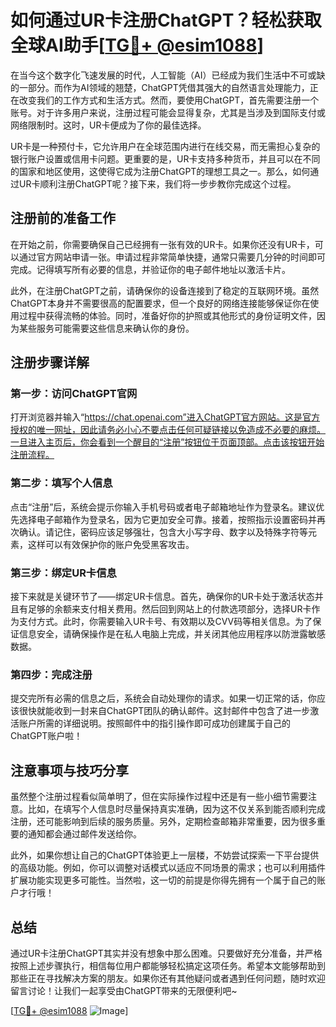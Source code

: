 # 如何通过UR卡注册ChatGPT？轻松获取全球AI助手[[TG💪+ @esim1088](https://t.me/s/esim1088)]

在当今这个数字化飞速发展的时代，人工智能（AI）已经成为我们生活中不可或缺的一部分。而作为AI领域的翘楚，ChatGPT凭借其强大的自然语言处理能力，正在改变我们的工作方式和生活方式。然而，要使用ChatGPT，首先需要注册一个账号。对于许多用户来说，注册过程可能会显得复杂，尤其是当涉及到国际支付或网络限制时。这时，UR卡便成为了你的最佳选择。

UR卡是一种预付卡，它允许用户在全球范围内进行在线交易，而无需担心复杂的银行账户设置或信用卡问题。更重要的是，UR卡支持多种货币，并且可以在不同的国家和地区使用，这使得它成为注册ChatGPT的理想工具之一。那么，如何通过UR卡顺利注册ChatGPT呢？接下来，我们将一步步教你完成这个过程。

## 注册前的准备工作

在开始之前，你需要确保自己已经拥有一张有效的UR卡。如果你还没有UR卡，可以通过官方网站申请一张。申请过程非常简单快捷，通常只需要几分钟的时间即可完成。记得填写所有必要的信息，并验证你的电子邮件地址以激活卡片。

此外，在注册ChatGPT之前，请确保你的设备连接到了稳定的互联网环境。虽然ChatGPT本身并不需要很高的配置要求，但一个良好的网络连接能够保证你在使用过程中获得流畅的体验。同时，准备好你的护照或其他形式的身份证明文件，因为某些服务可能需要这些信息来确认你的身份。

## 注册步骤详解

### 第一步：访问ChatGPT官网

打开浏览器并输入“https://chat.openai.com”进入ChatGPT官方网站。这是官方授权的唯一网址，因此请务必小心不要点击任何可疑链接以免造成不必要的麻烦。一旦进入主页后，你会看到一个醒目的“注册”按钮位于页面顶部。点击该按钮开始注册流程。

### 第二步：填写个人信息

点击“注册”后，系统会提示你输入手机号码或者电子邮箱地址作为登录名。建议优先选择电子邮箱作为登录名，因为它更加安全可靠。接着，按照指示设置密码并再次确认。请记住，密码应该足够强壮，包含大小写字母、数字以及特殊字符等元素，这样可以有效保护你的账户免受黑客攻击。

### 第三步：绑定UR卡信息

接下来就是关键环节了——绑定UR卡信息。首先，确保你的UR卡处于激活状态并且有足够的余额来支付相关费用。然后回到网站上的付款选项部分，选择UR卡作为支付方式。此时，你需要输入UR卡号、有效期以及CVV码等相关信息。为了保证信息安全，请确保操作是在私人电脑上完成，并关闭其他应用程序以防泄露敏感数据。

### 第四步：完成注册

提交完所有必需的信息之后，系统会自动处理你的请求。如果一切正常的话，你应该很快就能收到一封来自ChatGPT团队的确认邮件。这封邮件中包含了进一步激活账户所需的详细说明。按照邮件中的指引操作即可成功创建属于自己的ChatGPT账户啦！

## 注意事项与技巧分享

虽然整个注册过程看似简单明了，但在实际操作过程中还是有一些小细节需要注意。比如，在填写个人信息时尽量保持真实准确，因为这不仅关系到能否顺利完成注册，还可能影响到后续的服务质量。另外，定期检查邮箱非常重要，因为很多重要的通知都会通过邮件发送给你。

此外，如果你想让自己的ChatGPT体验更上一层楼，不妨尝试探索一下平台提供的高级功能。例如，你可以调整对话模式以适应不同场景的需求；也可以利用插件扩展功能实现更多可能性。当然啦，这一切的前提是你得先拥有一个属于自己的账户才行哦！

## 总结

通过UR卡注册ChatGPT其实并没有想象中那么困难。只要做好充分准备，并严格按照上述步骤执行，相信每位用户都能够轻松搞定这项任务。希望本文能够帮助到那些正在寻找解决方案的朋友。如果你还有其他疑问或者遇到任何问题，随时欢迎留言讨论！让我们一起享受由ChatGPT带来的无限便利吧~

[[TG💪+ @esim1088](https://t.me/s/esim1088) ![Image](https://i.postimg.cc/4NQfJmqS/Snipaste-2025-05-13-00-14-12.png)]